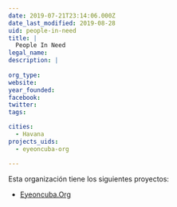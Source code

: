 ```yaml
---
date: 2019-07-21T23:14:06.000Z
date_last_modified: 2019-08-28
uid: people-in-need
title: |
  People In Need
legal_name: 
description: |
  
org_type: 
website: 
year_founded: 
facebook: 
twitter: 
tags:

cities: 
  - Havana
projects_uids:
  - eyeoncuba-org

---
```


Esta organización tiene los siguientes proyectos:

- [Eyeoncuba.Org](/proyectos/eyeoncuba-org)
